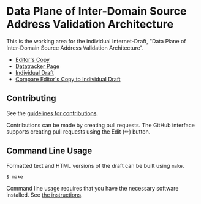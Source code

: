 # Data Plane of Inter-Domain Source Address Validation Architecture

This is the working area for the individual Internet-Draft, "Data Plane of Inter-Domain Source Address Validation Architecture".

* [Editor's Copy](https://BasilGuo.github.io/savax-data/#go.draft-xu-savax-data.html)
* [Datatracker Page](https://datatracker.ietf.org/doc/draft-xu-savax-data)
* [Individual Draft](https://datatracker.ietf.org/doc/html/draft-xu-savax-data)
* [Compare Editor's Copy to Individual Draft](https://BasilGuo.github.io/savax-data/#go.draft-xu-savax-data.diff)


## Contributing

See the
[guidelines for contributions](https://github.com/BasilGuo/savax-data/blob/main/CONTRIBUTING.md).

Contributions can be made by creating pull requests.
The GitHub interface supports creating pull requests using the Edit (✏) button.


## Command Line Usage

Formatted text and HTML versions of the draft can be built using `make`.

```sh
$ make
```

Command line usage requires that you have the necessary software installed.  See
[the instructions](https://github.com/martinthomson/i-d-template/blob/main/doc/SETUP.md).

